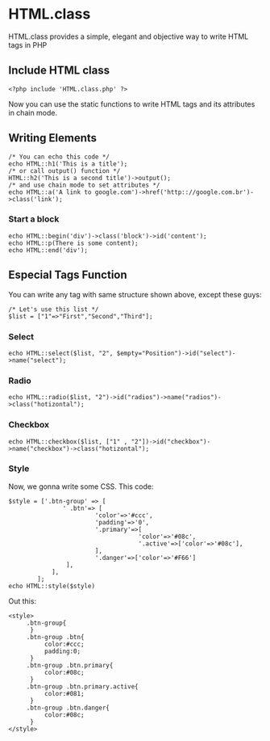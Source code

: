 # HTML.class
HTML.class provides a simple, elegant and objective way to write HTML tags in PHP

## Include HTML class
    <?php include 'HTML.class.php' ?>
Now you can use the static functions to write HTML tags and its attributes in chain mode.

## Writing Elements
    /* You can echo this code */
    echo HTML::h1('This is a title');
    /* or call output() function */
    HTML::h2('This is a second title')->output();
    /* and use chain mode to set attributes */
    echo HTML::a('A link to google.com')->href('http:://google.com.br')->class('link');

### Start a block
    echo HTML::begin('div')->class('block')->id('content');
    echo HTML::p(There is some content);
    echo HTML::end('div');

## Especial Tags Function
You can write any tag with same structure shown above, except these guys:

    /* Let's use this list */
    $list = ["1"=>"First","Second","Third"];

### Select
    echo HTML::select($list, "2", $empty="Position")->id("select")->name("select");

### Radio
    echo HTML::radio($list, "2")->id("radios")->name("radios")->class("hotizontal");

### Checkbox
    echo HTML::checkbox($list, ["1" , "2"])->id("checkbox")->name("checkbox")->class("hotizontal");

### Style
Now, we gonna write some CSS.
This code: 

    $style = ['.btn-group' => [
                   ' .btn'=> [                    
                            'color'=>'#ccc',
                            'padding'=>'0',
                            '.primary'=>[
                                        'color'=>'#08c',
                                        '.active'=>['color'=>'#08c'],
                            ],
                            '.danger'=>['color'=>'#F66']
                    ],
                ],
            ];
    echo HTML::style($style)

Out this:

    <style>
         .btn-group{
          }
         .btn-group .btn{
	          color:#ccc;
	          padding:0;
          }
         .btn-group .btn.primary{
	          color:#08c;
          }
         .btn-group .btn.primary.active{
	          color:#081;
          }
         .btn-group .btn.danger{
	          color:#08c;
          }
    </style>